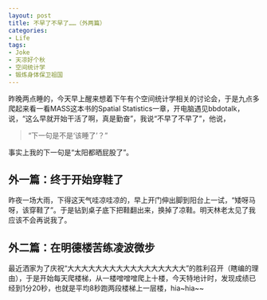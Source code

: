 ```yaml
---
layout: post
title: 不早了不早了……（外两篇）
categories:
- Life
tags:
- Joke
- 天凉好个秋
- 空间统计学
- 锻炼身体保卫祖国
---
```


昨晚两点睡的，今天早上醒来想着下午有个空间统计学相关的讨论会，于是九点多爬起来看一看MASS这本书的Spatial Statistics一章，开电脑遇见bbdotalk，说，“这么早就开始干活了啊，真是勤奋”，我说“不早了不早了”，他说，

> “下一句是不是‘该睡了’？”

事实上我的下一句是“太阳都晒屁股了”。

## 外一篇：终于开始穿鞋了

昨夜一场大雨，下得这天气哇凉哇凉的，早上开门伸出脚到阳台上一试，“矮呀马呀，该穿鞋了”。于是钻到桌子底下把鞋翻出来，换掉了凉鞋。明天林老太见了我应该不会再说我了。

## 外二篇：在明德楼苦练凌波微步

最近洒家为了庆祝“大大大大大大大大大大大大大大大大大”的胜利召开（瞎编的理由），于是开始每天爬楼梯，从一楼噌噌噌爬上十楼，今天特地计时，发现成绩已经到1分20秒，也就是平均8秒跑两段楼梯上一层楼，hia~hia~~

